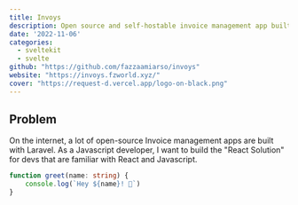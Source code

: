 ```yaml
---
title: Invoys
description: Open source and self-hostable invoice management app built with Next.js. Made to be free of cost.
date: '2022-11-06'
categories:
  - sveltekit
  - svelte
github: "https://github.com/fazzaamiarso/invoys"
website: "https://invoys.fzworld.xyz/"
cover: "https://request-d.vercel.app/logo-on-black.png"
---
```


## Problem

On the internet, a lot of open-source Invoice management apps are built with Laravel. As a Javascript developer, I want to build the "React Solution" for devs that are familiar with React and Javascript.

```ts
function greet(name: string) {
	console.log(`Hey ${name}! 👋`)
}
```